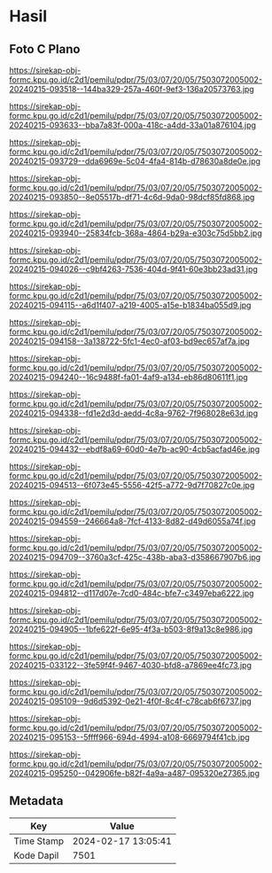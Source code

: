 # Hasil

## Foto C Plano

https://sirekap-obj-formc.kpu.go.id/c2d1/pemilu/pdpr/75/03/07/20/05/7503072005002-20240215-093518--144ba329-257a-460f-9ef3-136a20573763.jpg

https://sirekap-obj-formc.kpu.go.id/c2d1/pemilu/pdpr/75/03/07/20/05/7503072005002-20240215-093633--bba7a83f-000a-418c-a4dd-33a01a876104.jpg

https://sirekap-obj-formc.kpu.go.id/c2d1/pemilu/pdpr/75/03/07/20/05/7503072005002-20240215-093729--dda6969e-5c04-4fa4-814b-d78630a8de0e.jpg

https://sirekap-obj-formc.kpu.go.id/c2d1/pemilu/pdpr/75/03/07/20/05/7503072005002-20240215-093850--8e05517b-df71-4c6d-9da0-98dcf85fd868.jpg

https://sirekap-obj-formc.kpu.go.id/c2d1/pemilu/pdpr/75/03/07/20/05/7503072005002-20240215-093940--25834fcb-368a-4864-b29a-e303c75d5bb2.jpg

https://sirekap-obj-formc.kpu.go.id/c2d1/pemilu/pdpr/75/03/07/20/05/7503072005002-20240215-094026--c9bf4263-7536-404d-9f41-60e3bb23ad31.jpg

https://sirekap-obj-formc.kpu.go.id/c2d1/pemilu/pdpr/75/03/07/20/05/7503072005002-20240215-094115--a6d1f407-a219-4005-a15e-b1834ba055d9.jpg

https://sirekap-obj-formc.kpu.go.id/c2d1/pemilu/pdpr/75/03/07/20/05/7503072005002-20240215-094158--3a138722-5fc1-4ec0-af03-bd9ec657af7a.jpg

https://sirekap-obj-formc.kpu.go.id/c2d1/pemilu/pdpr/75/03/07/20/05/7503072005002-20240215-094240--16c9488f-fa01-4af9-a134-eb86d80611f1.jpg

https://sirekap-obj-formc.kpu.go.id/c2d1/pemilu/pdpr/75/03/07/20/05/7503072005002-20240215-094338--fd1e2d3d-aedd-4c8a-9762-7f968028e63d.jpg

https://sirekap-obj-formc.kpu.go.id/c2d1/pemilu/pdpr/75/03/07/20/05/7503072005002-20240215-094432--ebdf8a69-60d0-4e7b-ac90-4cb5acfad46e.jpg

https://sirekap-obj-formc.kpu.go.id/c2d1/pemilu/pdpr/75/03/07/20/05/7503072005002-20240215-094513--6f073e45-5556-42f5-a772-9d7f70827c0e.jpg

https://sirekap-obj-formc.kpu.go.id/c2d1/pemilu/pdpr/75/03/07/20/05/7503072005002-20240215-094559--246664a8-7fcf-4133-8d82-d49d6055a74f.jpg

https://sirekap-obj-formc.kpu.go.id/c2d1/pemilu/pdpr/75/03/07/20/05/7503072005002-20240215-094709--3760a3cf-425c-438b-aba3-d358667907b6.jpg

https://sirekap-obj-formc.kpu.go.id/c2d1/pemilu/pdpr/75/03/07/20/05/7503072005002-20240215-094812--d117d07e-7cd0-484c-bfe7-c3497eba6222.jpg

https://sirekap-obj-formc.kpu.go.id/c2d1/pemilu/pdpr/75/03/07/20/05/7503072005002-20240215-094905--1bfe622f-6e95-4f3a-b503-8f9a13c8e986.jpg

https://sirekap-obj-formc.kpu.go.id/c2d1/pemilu/pdpr/75/03/07/20/05/7503072005002-20240215-033122--3fe59f4f-9467-4030-bfd8-a7869ee4fc73.jpg

https://sirekap-obj-formc.kpu.go.id/c2d1/pemilu/pdpr/75/03/07/20/05/7503072005002-20240215-095109--9d6d5392-0e21-4f0f-8c4f-c78cab6f6737.jpg

https://sirekap-obj-formc.kpu.go.id/c2d1/pemilu/pdpr/75/03/07/20/05/7503072005002-20240215-095153--5ffff966-694d-4994-a108-6669794f41cb.jpg

https://sirekap-obj-formc.kpu.go.id/c2d1/pemilu/pdpr/75/03/07/20/05/7503072005002-20240215-095250--042906fe-b82f-4a9a-a487-095320e27365.jpg


## Metadata

| Key        | Value               |
| ---------- | ------------------- |
| Time Stamp | 2024-02-17 13:05:41 |
| Kode Dapil | 7501                |



